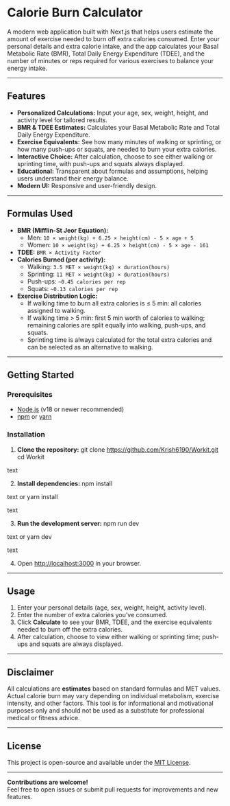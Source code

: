 # Calorie Burn Calculator

A modern web application built with Next.js that helps users estimate the amount of exercise needed to burn off extra calories consumed. Enter your personal details and extra calorie intake, and the app calculates your Basal Metabolic Rate (BMR), Total Daily Energy Expenditure (TDEE), and the number of minutes or reps required for various exercises to balance your energy intake.

---

## Features

- **Personalized Calculations:** Input your age, sex, weight, height, and activity level for tailored results.
- **BMR & TDEE Estimates:** Calculates your Basal Metabolic Rate and Total Daily Energy Expenditure.
- **Exercise Equivalents:** See how many minutes of walking or sprinting, or how many push-ups or squats, are needed to burn your extra calories.
- **Interactive Choice:** After calculation, choose to see either walking or sprinting time, with push-ups and squats always displayed.
- **Educational:** Transparent about formulas and assumptions, helping users understand their energy balance.
- **Modern UI:** Responsive and user-friendly design.

---

## Formulas Used

- **BMR (Mifflin-St Jeor Equation):**
  - Men: `10 × weight(kg) + 6.25 × height(cm) - 5 × age + 5`
  - Women: `10 × weight(kg) + 6.25 × height(cm) - 5 × age - 161`
- **TDEE:** `BMR × Activity Factor`
- **Calories Burned (per activity):**
  - Walking: `3.5 MET × weight(kg) × duration(hours)`
  - Sprinting: `11 MET × weight(kg) × duration(hours)`
  - Push-ups: `~0.45 calories per rep`
  - Squats: `~0.13 calories per rep`
- **Exercise Distribution Logic:**
  - If walking time to burn all extra calories is ≤ 5 min: all calories assigned to walking.
  - If walking time > 5 min: first 5 min worth of calories to walking; remaining calories are split equally into walking, push-ups, and squats.
  - Sprinting time is always calculated for the total extra calories and can be selected as an alternative to walking.

---

## Getting Started

### Prerequisites

- [Node.js](https://nodejs.org/) (v18 or newer recommended)
- [npm](https://www.npmjs.com/) or [yarn](https://yarnpkg.com/)

### Installation

1. **Clone the repository:**
git clone https://github.com/Krish6190/Workit.git
cd Workit

text

2. **Install dependencies:**
npm install

text
or
yarn install

text

3. **Run the development server:**
npm run dev

text
or
yarn dev

text

4. Open [http://localhost:3000](http://localhost:3000) in your browser.

---

## Usage

1. Enter your personal details (age, sex, weight, height, activity level).
2. Enter the number of extra calories you’ve consumed.
3. Click **Calculate** to see your BMR, TDEE, and the exercise equivalents needed to burn off the extra calories.
4. After calculation, choose to view either walking or sprinting time; push-ups and squats are always displayed.

---

## Disclaimer

All calculations are **estimates** based on standard formulas and MET values. Actual calorie burn may vary depending on individual metabolism, exercise intensity, and other factors. This tool is for informational and motivational purposes only and should not be used as a substitute for professional medical or fitness advice.

---

## License

This project is open-source and available under the [MIT License](LICENSE).

---

**Contributions are welcome!**  
Feel free to open issues or submit pull requests for improvements and new features.
